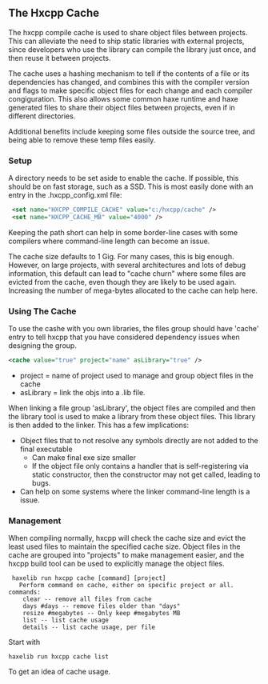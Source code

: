 The Hxcpp Cache
---------------
The hxcpp compile cache is used to share object files between projects. This can alleviate the need to ship static libraries with external projects, since developers who use the library can compile the library just once, and then reuse it between projects.

The cache uses a hashing mechanism to tell if the contents of a file or its dependencies has changed, and combines this with the compiler version and flags to make specific object files for each change and each compiler congiguration.  This also allows some common haxe runtime and haxe generated files to share their object files between projects, even if in different directories.

Additional benefits include keeping some files outside the source tree, and being able to remove these temp files easily.

### Setup
A directory needs to be set aside to enable the cache.  If possible, this should be on fast storage, such as a SSD.  This is most easily done with an entry in the .hxcpp_config.xml file:
```xml
 <set name="HXCPP_COMPILE_CACHE" value="c:/hxcpp/cache" />
 <set name="HXCPP_CACHE_MB" value="4000" />
```
Keeping the path short can help in some border-line cases with some compilers where command-line length can become an issue.

The cache size defaults to 1 Gig.  For many cases, this is big enough.  However, on large projects, with several architectures and lots of debug information, this default can lead to "cache churn" where some files are evicted from the cache, even though they are likely to be used again.  Increasing the number of mega-bytes allocated to the cache can help here.

### Using The Cache
To use the cashe with you own libraries, the files group should have 'cache' entry to tell hxcpp that you have considered dependency issues when designing the group.

  ```xml
  <cache value="true" project="name" asLibrary="true" />
  ```

  - project = name of project used to manage and group object files in the cache
  - asLibrary = link the objs into a .lib file.

When linking a file group 'asLibrary', the object files are compiled and then the library tool is used to make a library from these object files.  This library is then added to the linker.  This has a few implications:
   - Object files that to not resolve any symbols directly are not added to the final executable
     + Can make final exe size smaller
     + If the object file only contains a handler that is self-registering via static constructor,
        then the constructor may not get called, leading to bugs.
   - Can help on some systems where the linker command-line length is a issue.


### Management
When compiling normally, hxcpp will check the cache size and evict the least used files to maintain the specified cache size.
Object files in the cache are grouped into "projects" to make management easier, and the hxcpp build tool can be used to explicitly manage the object files.
```
 haxelib run hxcpp cache [command] [project]
   Perform command on cache, either on specific project or all. commands:
    clear -- remove all files from cache
    days #days -- remove files older than "days"
    resize #megabytes -- Only keep #megabytes MB
    list -- list cache usage
    details -- list cache usage, per file
```
Start with
```
haxelib run hxcpp cache list
```
To get an idea of cache usage.


